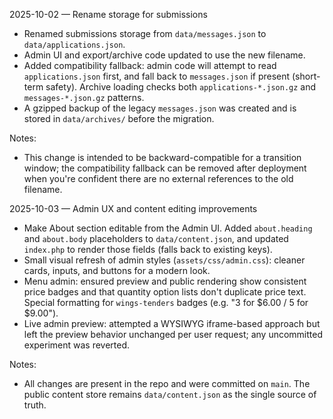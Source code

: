 2025-10-02 — Rename storage for submissions

- Renamed submissions storage from `data/messages.json` to `data/applications.json`.
- Admin UI and export/archive code updated to use the new filename.
- Added compatibility fallback: admin code will attempt to read `applications.json` first, and fall back to `messages.json` if present (short-term safety). Archive loading checks both `applications-*.json.gz` and `messages-*.json.gz` patterns.
- A gzipped backup of the legacy `messages.json` was created and is stored in `data/archives/` before the migration.

Notes:
- This change is intended to be backward-compatible for a transition window; the compatibility fallback can be removed after deployment when you're confident there are no external references to the old filename.

2025-10-03 — Admin UX and content editing improvements

- Make About section editable from the Admin UI. Added `about.heading` and `about.body` placeholders to `data/content.json`, and updated `index.php` to render those fields (falls back to existing keys).
- Small visual refresh of admin styles (`assets/css/admin.css`): cleaner cards, inputs, and buttons for a modern look.
- Menu admin: ensured preview and public rendering show consistent price badges and that quantity option lists don't duplicate price text. Special formatting for `wings-tenders` badges (e.g. "3 for $6.00 / 5 for $9.00").
- Live admin preview: attempted a WYSIWYG iframe-based approach but left the preview behavior unchanged per user request; any uncommitted experiment was reverted.

Notes:
- All changes are present in the repo and were committed on `main`. The public content store remains `data/content.json` as the single source of truth.
